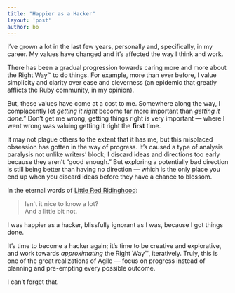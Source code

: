 ```yaml
---
title: "Happier as a Hacker"
layout: 'post'
author: bo
---
```


I’ve grown a lot in the last few years, personally and, specifically, in my career. My values have changed and it’s affected the way I think and work.

There has been a gradual progression towards caring more and more about the Right Way™ to do things. For example, more than ever before, I value simplicity and clarity over ease and cleverness (an epidemic that greatly afflicts the Ruby community, in my opinion).

But, these values have come at a cost to me. Somewhere along the way, I complacently let *getting it right* become far more important than *getting it done*.” Don’t get me wrong, getting things right is very important — where I went wrong was valuing getting it right the **first** time. 

It may not plague others to the extent that it has me, but this misplaced obsession has gotten in the way of progress. It’s caused a type of analysis paralysis not unlike writers’ block; I discard ideas and directions too early because they aren’t “good enough.” But exploring a potentially bad direction is still being better than having no direction — which is the only place you end up when you discard ideas before they have a chance to blossom.

In the eternal words of [Little Red Ridinghood](http://en.wikipedia.org/wiki/Into_the_Woods):

> Isn't it nice to know a lot?  
> And a little bit not.

I was happier as a hacker, blissfully ignorant as I was, because I got things done. 

It’s time to become a hacker again; it’s time to be creative and explorative, and work towards *approximating* the Right Way™, iteratively. Truly, this is one of the great realizations of Agile — focus on progress instead of planning and pre-empting every possible outcome.

I can’t forget that.
